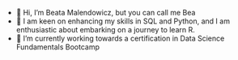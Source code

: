 - 👋 Hi, I’m Beata Malendowicz, but you can call me Bea
- 👀 I am keen on enhancing my skills in SQL and Python, and I am enthusiastic about embarking on a journey to learn R.
- 🌱 I’m currently working towards a certification in Data Science Fundamentals Bootcamp
<!---
Beata-a/Beata-a is a ✨ special ✨ repository because its `README.md` (this file) appears on your GitHub profile.
You can click the Preview link to take a look at your changes.
--->
